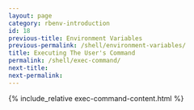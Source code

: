 ```yaml
---
layout: page
category: rbenv-introduction
id: 18
previous-title: Environment Variables
previous-permalink: /shell/environment-variables/
title: Executing The User's Command
permalink: /shell/exec-command/
next-title:
next-permalink:
---
```


{% include_relative exec-command-content.html %}